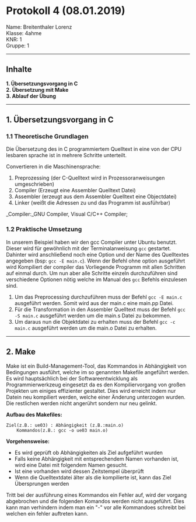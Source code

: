 # Protokoll 4 (08.01.2019)

Name: Breitenthaler Lorenz  
Klasse: 4ahme  
KNR: 1  
Gruppe: 1

---
## Inhalte

**1. Übersetzungsvorgang in C**  
**2. Übersetzung mit Make**  
**3. Ablauf der Übung**  

--- 

## 1. Übersetzungsvorgang in C

### 1.1 Theoretische Grundlagen

Die Übersetzung des in C programmiertem Quelltext in eine von der CPU lesbaren sprache ist in mehrere Schritte unterteilt.

Convertieren in die Maschinensprache:  
1. Preprozessing (der C-Quelltext wird in Prozessoranweisungen umgeschrieben)  
2. Compiler (Erzeugt eine Assembler Quelltext Datei)  
3. Assembler (erzeugt aus dem Assembler Quelltext eine Objectdatei)  
4. Linker (weißt die Adressen zu und das Programm ist ausführbar)  


_Compiler:_GNU Compiler, Visual C/C++ Compiler;

### 1.2 Praktische Umsetzung

In unserem Beispiel haben wir den gcc Compiler unter Ubuntu benutzt. Dieser wird für gewöhnlich mit der Terminalanweisung `gcc`
gestartet. Dahinter wird anschließend noch eine Option und der Name des Quelltextes angegeben (bsp: `gcc -E main.c`).
Wenn der Befehl ohne option ausgeführt wird Kompiliert der compiler das Vorliegende Programm mit allen Schritten auf einmal durch.
Um nun aber alle Schritte einzeln durchzuführen sind verschiedene Optionen nötig welche im Manual des `gcc` Befehls einzulesen sind.
1. Um das Preprocessing durchzuführen muss der Befehl `gcc -E main.c` ausgeführt werden. Somit wird aus der main.c eine main.pp Datei.  
2. Für die Transformation in den Assembler Quelltext muss der Befehl `gcc -S main.c` ausgeführt werden um die main.s Datei zu bekommen.  
3. Um daraus nun die Objektdatei zu erhalten muss der Befehl `gcc -c main.c` ausgeführt werden um die main.o Datei zu erhalten.

---
## 2. Make

Make ist ein Build-Management-Tool, das Kommandos in Abhängigkeit von Bedingungen ausführt, welche im so genannten Makefile angeführt werden.
Es wird hauptsächlich bei der Softwareentwicklung als Programmierwerkzeug eingesetzt da es den Kompiliervorgang von großen Projekten 
um einiges effizienter gestaltet. Dies wird erreicht indem nur Datein neu kompiliert werden, welche einer Änderung unterzogen wurden.
Die restlichen werden nicht angerührt sondern nur neu gelinkt.

**Aufbau des Makefiles:** 

```
Ziel(z.B.: ue03) : Abhängigkeit (z.B.:main.o)
    Kommandos(z.B.: gcc -o ue03 main.o)
```

**Vorgehensweise:**  
 - Es wird geprüft ob Abhängigkeiten als Ziel aufgeführt wurden  
 - Falls keine Abhängigkeit mit entsprechendem Namen vorhanden ist, wird eine Datei mit folgendem Namen gesucht.
 - Ist eine vorhanden wird dessen Zeitstempel überprüft  
 - Wenn die Quelltextdatei älter als die kompilierte ist, kann das Ziel Übersprungen werden   
 
Tritt bei der ausführung eines Kommandos ein Fehler auf, wird der vorgang abgebrochen und die folgenden Komandos werden nicht ausgeführt. Dies kann man verhindern indem man ein "-" vor alle Kommandoes schreibt bei welchen ein fehler auftreten kann.   










